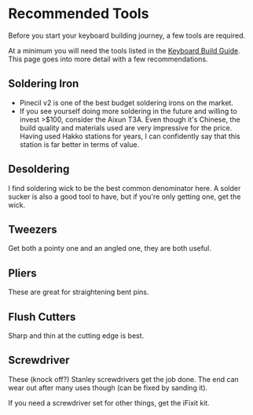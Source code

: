 # Recommended Tools

Before you start your keyboard building journey, a few tools are required.

At a minimum you will need the tools listed in the [Keyboard Build Guide](../guides/keyboard/index.md#tools). This page goes into more detail with a few recommendations.

## Soldering Iron

- Pinecil v2 is one of the best budget soldering irons on the market.
- If you see yourself doing more soldering in the future and willing to invest >$100, consider the Aixun T3A. Even though it's Chinese, the build quality and materials used are very impressive for the price. Having used Hakko stations for years, I can confidently say that this station is far better in terms of value.

## Desoldering

I find soldering wick to be the best common denominator here. A solder sucker is also a good tool to have, but if you're only getting one, get the wick.

## Tweezers

Get both a pointy one and an angled one, they are both useful.

## Pliers

These are great for straightening bent pins.

## Flush Cutters

Sharp and thin at the cutting edge is best.

## Screwdriver

These (knock off?) Stanley screwdrivers get the job done. The end can wear out after many uses though (can be fixed by sanding it).

If you need a screwdriver set for other things, get the iFixit kit.